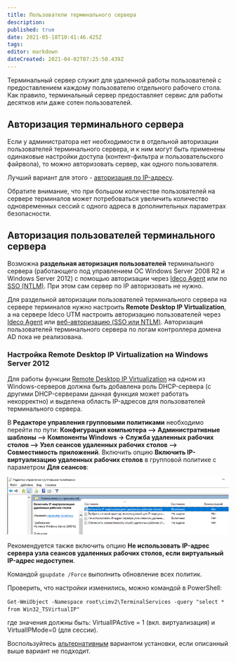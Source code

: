 ```yaml
---
title: Пользователи терминального сервера
description: 
published: true
date: 2021-05-18T10:41:46.425Z
tags: 
editor: markdown
dateCreated: 2021-04-02T07:25:50.439Z
---
```


Терминальный сервер служит для удаленной работы пользователей с предоставлением каждому пользователю отдельного рабочего стола. Как правило, терминальный сервер предоставляет сервис для работы десятков или даже сотен пользователей.

## Авторизация терминального сервера

Если у администратора нет необходимости в отдельной авторизации пользователей терминального сервера, и к ним могут быть применены одинаковые настройки доступа (контент-фильтра и пользовательского файрвола), то можно авторизовать сервер, как одного пользователя.

Лучший вариант для этого - [авторизация по IP-адресу](/Настройка/Авторизация-пользователей/Авторизация-по-IP-адресу).

Обратите внимание, что при большом количестве пользователей на сервере терминалов может потребоваться увеличить количество одновременных сессий с одного адреса в дополнительных параметрах безопасности.

## Авторизация пользователей терминального сервера

Возможна **раздельная авторизация пользователей** терминального сервера (работающего под управлением ОС Windows Server 2008 R2 и Windows Server 2012) с помощью авторизации через [Ideco Agent](/Настройка/Авторизация-пользователей/Авторизация-через-Ideco-Agent) или по [SSO (NTLM)](/Настройка/Управление-пользователями/Интеграция-с-Active-Directory/Авторизация-пользователей-Active-Directory). При этом сам сервер по IP авторизовать не нужно.

Для раздельной авторизации пользователей терминального сервера на сервере терминалов нужно настроить **Remote Desktop IP Virtualization**, а на сервере Ideco UTM настроить авторизацию пользователей через [Ideco Agent](/Настройка/Авторизация-пользователей/Авторизация-через-Ideco-Agent) или [веб-авторизацию (SSO или NTLM)](/Настройка/Управление-пользователями/Интеграция-с-Active-Directory/Авторизация-пользователей-Active-Directory). Авторизация пользователей терминального сервера по логам контроллера домена AD пока не реализована.

### Настройка Remote Desktop IP Virtualization на Windows Server 2012

Для работы функции <a href="https://techcommunity.microsoft.com/t5/microsoft-security-and/configuring-remote-desktop-ip-virtualization-part-1/ba-p/246844">Remote Desktop IP Virtualization</a> на одном из Windows-серверов должна быть добавлена роль DHCP-сервера (с другими DHCP-серверами данная функция может работать некорректно) и выделена область IP-адресов для пользователей терминального сервера.

В **Редакторе управления групповыми политиками** необходимо перейти по пути: **Конфигурация компьютера –> Административные шаблоны –> Компоненты Windows -> Служба удаленных рабочих столов –> Узел сеансов удаленных рабочих столов –> Совместимость приложений**. Включить опцию **Включить IP-виртуализацию удаленных рабочих столов** в групповой политике с параметром **Для сеансов**:

![gp-ip.png](/gp-ip.png)

Рекомендуется также включить опцию **Не использовать IP-адрес сервера узла сеансов удаленных рабочих столов, если виртуальный IP-адрес недоступен**.

Командой `gpupdate /Force` выполнить обновление всех политик.

Проверить, что настройки изменились, можно командой в PowerShell:

`Get-WmiObject -Namespace root\cimv2\TerminalServices -query "select * from Win32_TSVirtualIP"`

где значения должны быть: VirtualIPActive = 1 (вкл. виртуализация) и VirtualIPMode=0 (для сессии).

Воспользуйтесь <a href="https://social.technet.microsoft.com/wiki/ru-ru/contents/articles/22770.windows-server-2012-r2-ip.aspx">альтернативным</a> вариантом установки, если описанный выше вариант не подходит.